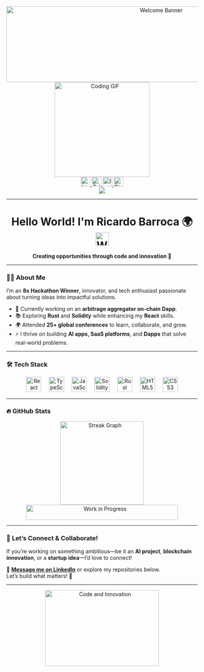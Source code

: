 <div align="center">
  <img src="https://raw.githubusercontent.com/sindresorhus/sindresorhus/main/welcome-header.gif" width="800" height="200" alt="Welcome Banner">
</div>

<div align="center">
  <img src="https://i.giphy.com/media/v1.Y2lkPTc5MGI3NjExanhlenE5emJqZDV1N3hiY200NWNvbDQ4OHlxNzJucThncXhwejlnbiZlcD12MV9pbnRlcm5hbF9naWZfYnlfaWQmY3Q9Zw/sULKEgDMX8LcI/giphy.gif" width="250" height="250" alt="Coding GIF">
</div>

<div align="center">
  <a href="https://www.linkedin.com/in/ricardobarroca/" target="_blank">
    <img src="https://img.shields.io/static/v1?message=LinkedIn&logo=linkedin&label=&color=0077B5&logoColor=white&labelColor=&style=for-the-badge" height="25" alt="LinkedIn Logo" />
  </a>
  <a href="https://t.me/ricardoroca1" target="_blank">
    <img src="https://img.shields.io/static/v1?message=Telegram&logo=telegram&label=&color=2CA5E0&logoColor=white&labelColor=&style=for-the-badge" height="25" alt="Telegram Logo" />
  </a>
  <a href="https://www.instagram.com/rbarrocaa/" target="_blank">
    <img src="https://img.shields.io/static/v1?message=Instagram&logo=instagram&label=&color=E4405F&logoColor=white&labelColor=&style=for-the-badge" height="25" alt="Instagram Logo" />
  </a>
  <a href="https://discord.com" target="_blank">
    <img src="https://img.shields.io/static/v1?message=Discord&logo=discord&label=&color=7289DA&logoColor=white&labelColor=&style=for-the-badge" height="25" alt="Discord Logo" />
  </a>
</div>

<div align="center">
  <img src="https://visitor-badge.laobi.icu/badge?page_id=elbarroca.elbarroca&" />
</div>

---

<h1 align="center">
  Hello World! I'm Ricardo Barroca 🌍 
  <img src="https://media.giphy.com/media/hvRJCLFzcasrR4ia7z/giphy.gif" width="35" height="35" alt="Waving Hand">
</h1>

<div align="center">
  <b>Creating opportunities through code and innovation 🚀</b>
</div>

---

### 👨‍💻 **About Me**
I’m an **8x Hackathon Winner**, innovator, and tech enthusiast passionate about turning ideas into impactful solutions.  

- 🔭 Currently working on an **arbitrage aggregator on-chain Dapp**.  
- 📚 Exploring **Rust** and **Solidity** while enhancing my **React** skills.  
- 🌍 Attended **25+ global conferences** to learn, collaborate, and grow.  
- ⚡ I thrive on building **AI apps, SaaS platforms**, and **Dapps** that solve real-world problems.  

---

### 🛠 **Tech Stack**
<div align="center">
  <img src="https://cdn.jsdelivr.net/gh/devicons/devicon/icons/react/react-original.svg" height="40" alt="React Logo" />
  <img width="12" />
  <img src="https://cdn.jsdelivr.net/gh/devicons/devicon/icons/typescript/typescript-original.svg" height="40" alt="TypeScript Logo" />
  <img width="12" />
  <img src="https://cdn.jsdelivr.net/gh/devicons/devicon/icons/javascript/javascript-original.svg" height="40" alt="JavaScript Logo" />
  <img width="12" />
  <img src="https://cdn.jsdelivr.net/gh/devicons/devicon/icons/solidity/solidity-original.svg" height="40" alt="Solidity Logo" />
  <img width="12" />
  <img src="https://cdn.jsdelivr.net/gh/devicons/devicon/icons/rust/rust-plain.svg" height="40" alt="Rust Logo" />
  <img width="12" />
  <img src="https://cdn.jsdelivr.net/gh/devicons/devicon/icons/html5/html5-original.svg" height="40" alt="HTML5 Logo" />
  <img width="12" />
  <img src="https://cdn.jsdelivr.net/gh/devicons/devicon/icons/css3/css3-original.svg" height="40" alt="CSS3 Logo" />
</div>

---

### 🔥 **GitHub Stats**
<div align="center">
  <img src="https://streak-stats.demolab.com?user=elbarroca&locale=en&mode=daily&theme=dark&hide_border=false&border_radius=5&order=3" height="220" alt="Streak Graph" />
</div>

<div align="center">
  <img src="https://media.giphy.com/media/l46CyJmS9KUbokzsI/giphy.gif" width="400" height="40" alt="Work in Progress">
</div>

---

### 🌟 **Let’s Connect & Collaborate!**
If you’re working on something ambitious—be it an **AI project**, **blockchain innovation**, or a **startup idea**—I’d love to connect!  

📩 **[Message me on LinkedIn](https://www.linkedin.com/in/ricardobarroca/)** or explore my repositories below.  
Let’s build what matters! 🚀  

---

<div align="center">
  <img src="https://media.giphy.com/media/fAnzw6YK33jMwzp5wp/giphy.gif" width="300" height="200" alt="Code and Innovation">
</div>
